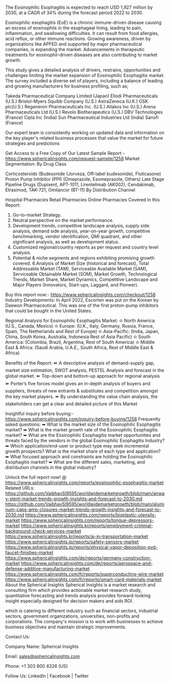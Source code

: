 The Eosinophilic Esophagitis is expected to reach USD 1,927 million by 2030, at a CAGR of 34% during the forecast period 2022 to 2030.


Eosinophilic esophagitis (EoE) is a chronic immune-driven disease causing an excess of eosinophils in the esophageal lining, leading to pain, inflammation, and swallowing difficulties. It can result from food allergies, acid reflux, or other immune reactions. Growing awareness, driven by organizations like APFED and supported by major pharmaceutical companies, is expanding the market. Advancements in therapeutic treatments for eosinophil-driven diseases are also contributing to market growth.

This study gives a detailed analysis of drivers, restrains, opportunities and challenges limiting the market expansion of Eosinophilic Esophagitis market. The survey included a diverse set of players, including a balance of leading and growing manufacturers for business profiling, such as;

Takeda Pharmaceutical Company Limited (Japan) Ellodi Pharmaceuticals (U.S.) Bristol-Myers Squibb Company (U.S.) AstraZeneca (U.K.) GSK plc(U.S.) Regeneron Pharmaceuticals Inc. (U.S.) Allakos Inc (U.S.) Arena Pharmaceuticals Ltd (U.S.) Revolo Biotherapeutics (U.S.) DBV Technologies (France) Cipla Inc (India) Sun Pharmaceutical Industries Ltd (India) Sanofi (France)

Our expert team is consistently working on updated data and information on the key player's related business processes that value the market for future strategies and predictions

Get Access to a Free Copy of Our Latest Sample Report - https://www.sphericalinsights.com/request-sample/1258
Market Segmentation:
By Drug Class

Corticosteroids (Budesonide (Jorveza, Off-label budesonide), Fluticasone)
Proton Pump Inhibitor (PPI) (Omeprazole, Esomeprazole, Others)
Late Stage Pipeline Drugs (Dupixent, APT-1011, Lirentelimab (AK002), Cendakimab, Etrasimod, TAK-721, Omilancor (BT-11)
By Distribution Channel

Hospital Pharmacies
Retail Pharmacies
Online Pharmacies
Covered in this Report:
1. Go-to-market Strategy.
2. Neutral perspective on the market performance.
3. Development trends, competitive landscape analysis, supply side analysis, demand side analysis, year-on-year growth, competitive benchmarking, vendor identification, QMI quadrant, and other significant analysis, as well as development status.
4. Customized regional/country reports as per request and country level analysis.
5. Potential & niche segments and regions exhibiting promising growth covered.
6.Analysis of Market Size (historical and forecast), Total Addressable Market (TAM), Serviceable Available Market (SAM), Serviceable Obtainable Market (SOM), Market Growth, Technological Trends, Market Share, Market Dynamics, Competitive Landscape and Major Players (Innovators, Start-ups, Laggard, and Pioneer).

Buy this report now:- https://www.sphericalinsights.com/checkout/1258
Industry Developments:
In April 2022, Escorten was put on the Korean by Daewon Pharmaceutical. This was one of the first proton-pump inhibitors that could be bought in the United States.

Regional Analysis for Eosinophilic Esophagitis Market:
✫ North America: (U.S., Canada, Mexico)
✫ Europe: (U.K., Italy, Germany, Russia, France, Spain, The Netherlands and Rest of Europe)
✫ Asia-Pacific: (India, Japan, China, South Korea, Australia, Indonesia Rest of Asia Pacific)
✫ South America: (Colombia, Brazil, Argentina, Rest of South America)
✫ Middle East & Africa: (Saudi Arabia, U.A.E., South Africa, Rest of Middle East & Africa)

Benefits of the Report:
⏩ A descriptive analysis of demand-supply gap, market size estimation, SWOT analysis, PESTEL Analysis and forecast in the global market.
⏩ Top-down and bottom-up approach for regional analysis
⏩ Porter’s five forces model gives an in-depth analysis of buyers and suppliers, threats of new entrants & substitutes and competition amongst the key market players.
⏩ By understanding the value chain analysis, the stakeholders can get a clear and detailed picture of this Market

Insightful inquiry before buying:- https://www.sphericalinsights.com/inquiry-before-buying/1258
Frequently asked questions:
➥ What is the market size of the Eosinophilic Esophagitis market?
➥ What is the market growth rate of the Eosinophilic Esophagitis market?
➥ What are the Eosinophilic Esophagitis market opportunities and threats faced by the vendors in the global Eosinophilic Esophagitis Industry?
➥ Which application/end-user or product type may seek incremental growth prospects? What is the market share of each type and application?
➥ What focused approach and constraints are holding the Eosinophilic Esophagitis market?
➥ What are the different sales, marketing, and distribution channels in the global industry?

Unlock the full report now! @ https://www.sphericalinsights.com/reports/eosinophilic-esophagitis-market
Related URLs:
https://github.com/VaibhavSI9595/worldwidemarketgrowth/blob/main/airway-stent-market-trends-growth-insights-and-forecast-to-2030.md
https://github.com/VaibhavSI9595/worldwidemarketgrowth/blob/main/aluminum-caps-amp-closures-market-trends-growth-insights-and-forecast-to-2030.md
https://www.sphericalinsights.com/reports/bioplastic-utensils-market
https://www.sphericalinsights.com/reports/tongue-depressors-market
https://www.sphericalinsights.kr/reports/employment-criminal-background-check-services-market
https://www.sphericalinsights.kr/reports/ai-in-transportation-market
https://www.sphericalinsights.jp/reports/safety-sensors-market
https://www.sphericalinsights.jp/reports/physical-vapor-deposition-pvd-faucet-finishes-market
https://www.sphericalinsights.com/de/reports/germany-construction-market
https://www.sphericalinsights.com/de/reports/aerospace-and-defense-additive-manufacturing-market
https://www.sphericalinsights.com/fr/reports/superconducting-wire-market
https://www.sphericalinsights.com/fr/reports/smart-card-materials-market 
About the Spherical Insights
Spherical Insights is a market research and consulting firm which provides actionable market research study, quantitative forecasting and trends analysis provides forward-looking insight especially designed for decision makers and aids ROI.

which is catering to different industry such as financial sectors, industrial sectors, government organizations, universities, non-profits and corporations. The company's mission is to work with businesses to achieve business objectives and maintain strategic improvements.

Contact Us:

Company Name: Spherical Insights

Email: sales@sphericalinsights.com

Phone: +1 303 800 4326 (US)

Follow Us: LinkedIn | Facebook | Twitter

